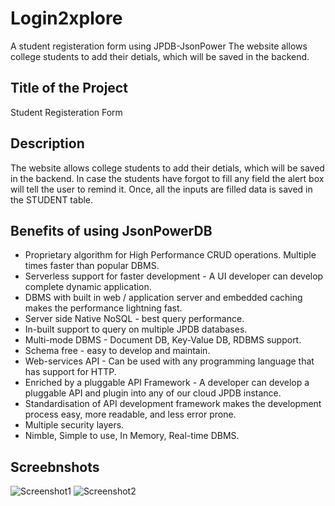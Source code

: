 # Login2xplore
A student registeration form using JPDB-JsonPower
The website allows college students to add their detials, which will be saved in the backend.

## Title of the Project 
Student Registeration Form
## Description 
The website allows college students to add their detials, which will be saved in the backend. In case the students have forgot to fill any field the alert box will tell the user to remind it. Once, all the inputs are filled data is saved in the STUDENT table.
## Benefits of using JsonPowerDB
* Proprietary algorithm for High Performance CRUD operations. Multiple times faster than popular DBMS.
* Serverless support for faster development - A UI developer can develop complete dynamic application.
* DBMS with built in web / application server and embedded caching makes the performance lightning fast.
* Server side Native NoSQL - best query performance.
* In-built support to query on multiple JPDB databases.
* Multi-mode DBMS - Document DB, Key-Value DB, RDBMS support.
* Schema free - easy to develop and maintain.
* Web-services API - Can be used with any programming language that has support for HTTP.
* Enriched by a pluggable API Framework - A developer can develop a pluggable API and plugin into any of our cloud JPDB instance.
* Standardisation of API development framework makes the development process easy, more readable, and less error prone.
* Multiple security layers.
* Nimble, Simple to use, In Memory, Real-time DBMS.

## Screebnshots
![Screenshot1](https://i.postimg.cc/sgchJrbd/ss1.png)
![Screenshot2](https://i.postimg.cc/13J8qKNy/ss2.png)



